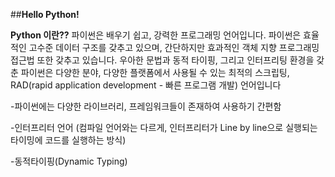 ﻿##**Hello Python!**

**Python 이란??** 파이썬은 배우기 쉽고, 강력한 프로그래밍 언어입니다. 파이썬은 효율적인 고수준 데이터 구조를 갖추고 있으며, 간단하지만 효과적인 객체 지향 프로그래밍 접근법 또한 갖추고 있습니다. 우아한 문법과 동적 타이핑, 그리고 인터프리팅 환경을 갖춘 파이썬은 다양한 분야, 다양한 플랫폼에서 사용될 수 있는 최적의 스크립팅, RAD(rapid application development - 빠른 프로그램 개발) 언어입니다

-파이썬에는 다양한 라이브러리, 프레임워크들이 존재하여 사용하기 간편함

-인터프리터 언어 (컴파일 언어와는 다르게, 인터프리터가 Line by line으로 실행되는 타이밍에 코드를 실행하는 방식)

-동적타이핑(Dynamic Typing)

